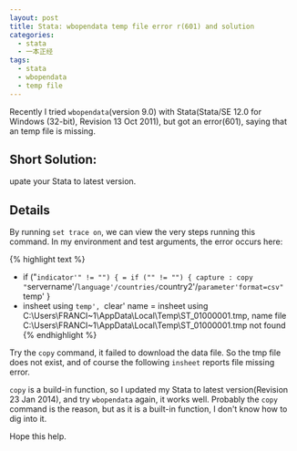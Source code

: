 ```yaml
---
layout: post
title: Stata: wbopendata temp file error r(601) and solution
categories:
  - stata
  - 一本正经
tags:
  - stata
  - wbopendata
  - temp file
---
```


Recently I tried `wbopendata`(version 9.0) with Stata(Stata/SE 12.0 for Windows (32-bit), Revision 13 Oct 2011), but got an error(601), saying that an temp file is missing.

## Short Solution:
upate your Stata to latest version.

## Details

By running `set trace on`, we can view the very steps running this command. In my environment and test arguments, the error occurs here:

{% highlight text %}
  - if ("`indicator'" != "") {
  = if ("" != "") {
    capture : copy "`servername'/`language'/countries/`country2'/`parameter'format=csv" `temp'
    }
  - insheet using `temp', `clear' name
  = insheet using C:\Users\FRANCI~1\AppData\Local\Temp\ST_01000001.tmp,  name
file C:\Users\FRANCI~1\AppData\Local\Temp\ST_01000001.tmp not found
{% endhighlight %}

Try the `copy` command, it failed to download the data file. So the tmp file does not exist, and of course the following `insheet` reports file missing error.

`copy` is a build-in function, so I updated my Stata to latest version(Revision 23 Jan 2014), and try `wbopendata` again, it works well. Probably the `copy` command is the reason, but as it is a built-in function, I don't know how to dig into it.

Hope this help.
